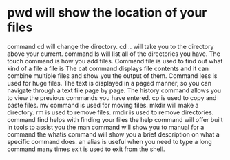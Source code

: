 # pwd will show the location of your files 
command cd will change the directory. cd .. will take you to the directory above your current.
command ls will list all of the directories you have.
The touch command is how you add files.
Command file is used to find out what kind of a file a file is
The cat command displays file contents and  it can combine multiple files and show you the output of them.
Command less is used for huge files. The text is displayed in a paged manner, so you can navigate through a text file page by page.
The history command allows you to view the previous commands you have entered.
cp is used to copy and paste files.
mv command is used for moving files. 
mkdir will make a directory.
rm is used to remove files. rmdir is used to remove directories.
command find helps with finding your files
the help command will offer built in tools to assist you
the man command will show you to manual for  a command
the whatis command will show you a brief description on what a specific command does.
an alias is useful when you need to type a long command many times
exit is used to exit from the shell. 
